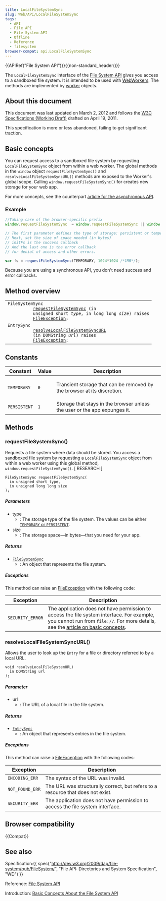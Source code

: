 ```yaml
---
title: LocalFileSystemSync
slug: Web/API/LocalFileSystemSync
tags:
  - API
  - File API
  - File System API
  - Offline
  - Reference
  - filesystem
browser-compat: api.LocalFileSystemSync
---
```

{{APIRef("File System API")}}{{non-standard_header()}}

The `LocalFileSystemSync` interface of the [File System API](/en-US/docs/Web/API/File_and_Directory_Entries_API/Introduction) gives you access to a sandboxed file system. It is intended to be used with [WebWorkers](/en-US/docs/Web/API/Worker). The methods are implemented by [worker](/en-US/docs/Web/API/Worker) objects.

## About this document

This document was last updated on March 2, 2012 and follows the [W3C Specifications (Working Draft)](https://www.w3.org/TR/file-system-api/) drafted on April 19, 2011.

This specification is more or less abandoned, failing to get significant traction.

## Basic concepts

You can request access to a sandboxed file system by requesting `LocalFileSystemSync` object from within a web worker. The global methods in the `window` object `requestFileSystemSync()` and `resolveLocalFileSystemSyncURL()` methods are exposed to the Worker's global scope. Calling `window.requestFileSystemSync()` for creates new storage for your web app.

For more concepts, see the counterpart [article for the asynchronous API](/en-US/docs/Web/API/LocalFileSystem#basic_concepts).

### Example

```js
//Taking care of the browser-specific prefix
window.requestFileSystemSync  = window.requestFileSystemSync || window.webkitRequestFileSystemSync;

// The first parameter defines the type of storage: persistent or temporary
// Next, set the size of space needed (in bytes)
// initFs is the success callback
// And the last one is the error callback
// for denial of access and other errors.

var fs = requestFileSystemSync(TEMPORARY, 1024*1024 /*1MB*/);
```

Because you are using a synchronous API, you don't need success and error callbacks.

## Method overview

<table class="standard-table">
  <tbody>
    <tr>
      <td>
        <code
          >FileSystemSync
          <a href="#requestfilesystemsync">requestFileSystemSync</a> (in
          unsigned short <em>type</em>, in long long <em>size</em>) raises
          <a href="/en-US/docs/Web/API/FileException">FileException</a>;</code
        >
      </td>
    </tr>
    <tr>
      <td>
        <code
          >EntrySync
          <a href="#resolvelocalfilesystemsyncurl"
            >resolveLocalFileSystemSyncURL</a
          >
          (in DOMString <em>url</em>) raises
          <a href="/en-US/docs/Web/API/FileException">FileException</a>;</code
        >
      </td>
    </tr>
  </tbody>
</table>

## Constants

<table class="standard-table">
  <thead>
    <tr>
      <th scope="col">Constant</th>
      <th scope="col">Value</th>
      <th scope="col">Description</th>
    </tr>
  </thead>
  <tbody>
    <tr>
      <td><code>TEMPORARY</code></td>
      <td><code>0</code></td>
      <td>
        <p>
          Transient storage that can be removed by the browser at its
          discretion.
        </p>
      </td>
    </tr>
    <tr>
      <td><code>PERSISTENT</code></td>
      <td><code>1</code></td>
      <td>
        Storage that stays in the browser unless the user or the app expunges
        it.
      </td>
    </tr>
  </tbody>
</table>

## Methods

### requestFileSystemSync()

Requests a file system where data should be stored. You access a sandboxed file system by requesting a `LocalFileSystemSync` object from within a web worker using this global method, `window.requestFileSystemSync()`. \[ RESEARCH ]

    FileSystemSync requestFileSystemSync(
      in unsigned short type,
      in unsigned long long size
    );

##### Parameters

- type
  - : The storage type of the file system. The values can be either [`TEMPORARY` or `PERSISTENT`](#Constants).
- size
  - : The storage space—in bytes—that you need for your app.

##### Returns

- [`FileSystemSync`](/en-US/docs/Web/API/FileSystemSync)
  - : An object that represents the file system.

##### Exceptions

This method can raise an [FileException](/en-US/docs/Web/API/FileException) with the following code:

| Exception        | Description                                                                                                                                                                                                                                                                                |
| ---------------- | ------------------------------------------------------------------------------------------------------------------------------------------------------------------------------------------------------------------------------------------------------------------------------------------ |
| `SECURITY_ERROR` | The application does not have permission to access the file system interface. For example, you cannot run from `file://`. For more details, see the [article on basic concepts](/en-US/docs/Web/API/File_and_Directory_Entries_API/Introduction#you_cannot_run_your_app_from_file:.2f.2f). |

### resolveLocalFileSystemSyncURL()

Allows the user to look up the `Entry` for a file or directory referred to by a local URL.

    void resolveLocalFileSystemURL(
      in DOMString url
    );

##### Parameter

- url
  - : The URL of a local file in the file system.

##### Returns

- [`EntrySync`](/en-US/docs/Web/API/FileSystemEntrySync)
  - : An object that represents entries in the file system.

##### Exceptions

This method can raise a [FileException](/en-US/docs/Web/API/FileException) with the following codes:

| Exception       | Description                                                                     |
| --------------- | ------------------------------------------------------------------------------- |
| `ENCODING_ERR`  | The syntax of the URL was invalid.                                              |
| `NOT_FOUND_ERR` | The URL was structurally correct, but refers to a resource that does not exist. |
| `SECURITY_ERR`  | The application does not have permission to access the file system interface.   |

## Browser compatibility

{{Compat}}

## See also

Specification:{{ spec("http://dev.w3.org/2009/dap/file-system/pub/FileSystem/", "File API: Directories and System Specification", "WD") }}

Reference: [File System API](/en-US/docs/Web/API/File_and_Directory_Entries_API/Introduction)

Introduction: [Basic Concepts About the File System API](/en-US/docs/Web/API/File_and_Directory_Entries_API/Introduction)
